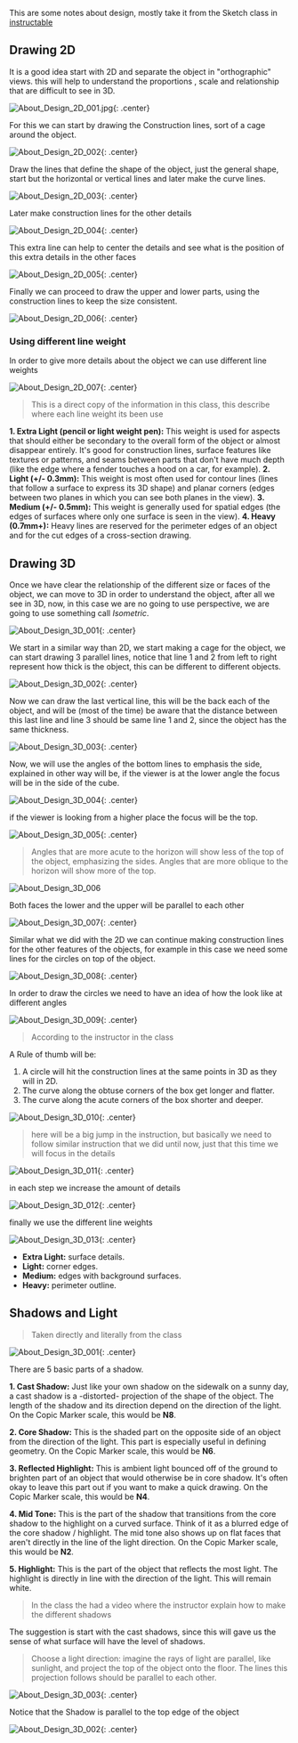 This are some notes about design, mostly take it from the Sketch class in [instructable](https://www.instructables.com/class/Design-Sketching-Class/)


## Drawing 2D

It is a good idea start with 2D and separate the object in "orthographic" views. this will help to understand the proportions , scale and relationship that are difficult to see in 3D.

![About_Design_2D_001.jpg](images/About_Design_2D_001.jpg){: .center}

For this we can start by drawing the Construction lines, sort of a cage around the object.

![About_Design_2D_002](images/About_Design_2D_002.jpg){: .center}

Draw the lines that define the shape of the object, just the general shape, start but the horizontal or vertical lines and later make the curve lines.

![About_Design_2D_003](images/About_Design_2D_003.jpg){: .center}

Later make construction lines for the other details

![About_Design_2D_004](images/About_Design_2D_004.jpg){: .center}

This extra line can help to center the details and see what is the position of this extra details in the other faces

![About_Design_2D_005](images/About_Design_2D_005.jpg){: .center}

Finally we can proceed to draw the upper and lower parts, using the construction lines to keep the size consistent.

![About_Design_2D_006](images/About_Design_2D_006.jpg){: .center}


### Using different line weight

In order to give more details about the object we can use different line weights

![About_Design_2D_007](images/About_Design_2D_007.jpg){: .center}

> This is a direct copy of the information in this class, this describe where each line weight its been use

**1. Extra Light (pencil or light weight pen):** This weight is used for aspects that should either be secondary to the overall form of the object or almost disappear entirely. It's good for construction lines, surface features like textures or patterns, and seams between parts that don't have much depth (like the edge where a fender touches a hood on a car, for example).
**2. Light (+/- 0.3mm):** This weight is most often used for contour lines (lines that follow a surface to express its 3D shape) and planar corners (edges between two planes in which you can see both planes in the view).
**3. Medium (+/- 0.5mm):** This weight is generally used for spatial edges (the edges of surfaces where only one surface is seen in the view).
**4. Heavy (0.7mm+):** Heavy lines are reserved for the perimeter edges of an object and for the cut edges of a cross-section drawing.


## Drawing 3D

Once we have clear the relationship of the different size or faces of the object, we can move to 3D in order to understand the object, after all we see in 3D, now, in this case we are no going to use perspective, we are going to use something call *Isometric*.

![About_Design_3D_001](images/About_Design_3D_001.jpg){: .center}

We start in a similar way than 2D, we start making a cage for the object, we can start drawing 3 parallel lines, notice that line 1 and 2 from left to right represent how thick is the object, this can be different to different objects.

![About_Design_3D_002](images/About_Design_3D_002.jpg){: .center}

Now we can draw the last vertical line, this will be the back each of the object, and will be (most of the time) be aware that the distance between this last line and line 3 should be same line 1 and 2, since the object has the same thickness.

![About_Design_3D_003](images/About_Design_3D_003.jpg){: .center}

Now, we will use the angles of the bottom lines to emphasis the side, explained in other way will be, if the viewer is at the lower angle the focus will be in the side of the cube.

![About_Design_3D_004](images/About_Design_3D_004.jpg){: .center}

if the viewer is looking from a higher place the focus will be the top.

![About_Design_3D_005](images/About_Design_3D_005.jpg){: .center}

>Angles that are more acute to the horizon will show less of the top of the object, emphasizing the sides. Angles that are more oblique to the horizon will show more of the top.

![About_Design_3D_006](images/About_Design_3D_006.jpg)


Both faces the lower and the upper will be parallel to each other

![About_Design_3D_007](images/About_Design_3D_007.jpg){: .center}

Similar what we did with the 2D we can continue making construction lines for the other features of the objects, for example in this case we need some lines for the circles on top of the object.

![About_Design_3D_008](images/About_Design_3D_008.jpg){: .center}

In order to draw the circles we need to have an idea of how the look like at different angles

![About_Design_3D_009](images/About_Design_3D_009.jpg){: .center}

> According to the instructor in the class

A Rule of thumb will be:

1. A circle will hit the construction lines at the same points in 3D as they will in 2D.
2. The curve along the obtuse corners of the box get longer and flatter.
3. The curve along the acute corners of the box shorter and deeper.

![About_Design_3D_010](images/About_Design_3D_010.jpg){: .center}

> here will be a big jump in the instruction, but basically we need to follow similar instruction that we did until now, just that this time we will focus in the details

![About_Design_3D_011](images/About_Design_3D_011.jpg){: .center}

in each step we increase the amount of details

![About_Design_3D_012](images/About_Design_3D_012.jpg){: .center}

finally we use the different line weights

![About_Design_3D_013](images/About_Design_3D_013.jpg){: .center}

* **Extra Light:** surface details.
* **Light:** corner edges.
* **Medium:** edges with background surfaces.
* **Heavy:** perimeter outline.

## Shadows and Light

>Taken directly and literally from the class


![About_Design_3D_001](images/About_Design_001.jpg){: .center}

There are 5 basic parts of a shadow.

**1. Cast Shadow:** Just like your own shadow on the sidewalk on a sunny day, a cast shadow is a -distorted- projection of the shape of the object. The length of the shadow and its direction depend on the direction of the light. On the Copic Marker scale, this would be **N8**.

**2. Core Shadow:** This is the shaded part on the opposite side of an object from the direction of the light. This part is especially useful in defining geometry. On the Copic Marker scale, this would be **N6**.

**3. Reflected Highlight:** This is ambient light bounced off of the ground to brighten part of an object that would otherwise be in core shadow. It's often okay to leave this part out if you want to make a quick drawing. On the Copic Marker scale, this would be **N4**.

**4. Mid Tone:** This is the part of the shadow that transitions from the core shadow to the highlight on a curved surface. Think of it as a blurred edge of the core shadow / highlight. The mid tone also shows up on flat faces that aren't directly in the line of the light direction. On the Copic Marker scale, this would be **N2**.

**5. Highlight:** This is the part of the object that reflects the most light. The highlight is directly in line with the direction of the light. This will remain white.

>In the class the had a video where the instructor explain how to make the different shadows

The suggestion is start with the cast shadows, since this will gave us the sense of what surface will have the level of shadows.

>Choose a light direction: imagine the rays of light are parallel, like sunlight, and project the top of the object onto the floor. The lines this projection follows should be parallel to each other.

![About_Design_3D_003](images/About_Design_003.jpg){: .center}

Notice that the Shadow is parallel to the top edge of the object

![About_Design_3D_002](images/About_Design_002.jpg){: .center}
